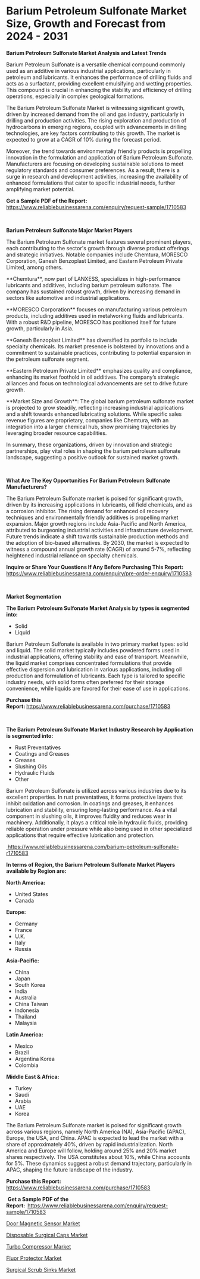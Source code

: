 <p><h1>Barium Petroleum Sulfonate Market Size, Growth and Forecast from 2024 - 2031</h1></p><p><strong>Barium Petroleum Sulfonate Market Analysis and Latest Trends</strong></p>
<p><p>Barium Petroleum Sulfonate is a versatile chemical compound commonly used as an additive in various industrial applications, particularly in petroleum and lubricants. It enhances the performance of drilling fluids and acts as a surfactant, providing excellent emulsifying and wetting properties. This compound is crucial in enhancing the stability and efficiency of drilling operations, especially in complex geological formations.</p><p>The Barium Petroleum Sulfonate Market is witnessing significant growth, driven by increased demand from the oil and gas industry, particularly in drilling and production activities. The rising exploration and production of hydrocarbons in emerging regions, coupled with advancements in drilling technologies, are key factors contributing to this growth. The market is expected to grow at a CAGR of 10% during the forecast period. </p><p>Moreover, the trend towards environmentally friendly products is propelling innovation in the formulation and application of Barium Petroleum Sulfonate. Manufacturers are focusing on developing sustainable solutions to meet regulatory standards and consumer preferences. As a result, there is a surge in research and development activities, increasing the availability of enhanced formulations that cater to specific industrial needs, further amplifying market potential.</p></p>
<p><strong>Get a Sample PDF of the Report:&nbsp;</strong> <a href="https://www.reliablebusinessarena.com/enquiry/request-sample/1710583?utm_campaign=1566&utm_medium=2&utm_source=Github&utm_content=ia&utm_term=22102024&utm_id=barium-petroleum-sulfonate">https://www.reliablebusinessarena.com/enquiry/request-sample/1710583</a></p>
<p>&nbsp;</p>
<p><strong>Barium Petroleum Sulfonate Major Market Players</strong></p>
<p><p>The Barium Petroleum Sulfonate market features several prominent players, each contributing to the sector's growth through diverse product offerings and strategic initiatives. Notable companies include Chemtura, MORESCO Corporation, Ganesh Benzoplast Limited, and Eastern Petroleum Private Limited, among others.</p><p>**Chemtura**, now part of LANXESS, specializes in high-performance lubricants and additives, including barium petroleum sulfonate. The company has sustained robust growth, driven by increasing demand in sectors like automotive and industrial applications.</p><p>**MORESCO Corporation** focuses on manufacturing various petroleum products, including additives used in metalworking fluids and lubricants. With a robust R&D pipeline, MORESCO has positioned itself for future growth, particularly in Asia.</p><p>**Ganesh Benzoplast Limited** has diversified its portfolio to include specialty chemicals. Its market presence is bolstered by innovations and a commitment to sustainable practices, contributing to potential expansion in the petroleum sulfonate segment.</p><p>**Eastern Petroleum Private Limited** emphasizes quality and compliance, enhancing its market foothold in oil additives. The company’s strategic alliances and focus on technological advancements are set to drive future growth.</p><p>**Market Size and Growth**: The global barium petroleum sulfonate market is projected to grow steadily, reflecting increasing industrial applications and a shift towards enhanced lubricating solutions. While specific sales revenue figures are proprietary, companies like Chemtura, with an integration into a larger chemical hub, show promising trajectories by leveraging broader resource capabilities.</p><p>In summary, these organizations, driven by innovation and strategic partnerships, play vital roles in shaping the barium petroleum sulfonate landscape, suggesting a positive outlook for sustained market growth.</p></p>
<p>&nbsp;</p>
<p><strong>What Are The Key Opportunities For Barium Petroleum Sulfonate Manufacturers?</strong></p>
<p><p>The Barium Petroleum Sulfonate market is poised for significant growth, driven by its increasing applications in lubricants, oil field chemicals, and as a corrosion inhibitor. The rising demand for enhanced oil recovery techniques and environmentally friendly additives is propelling market expansion. Major growth regions include Asia-Pacific and North America, attributed to burgeoning industrial activities and infrastructure development. Future trends indicate a shift towards sustainable production methods and the adoption of bio-based alternatives. By 2030, the market is expected to witness a compound annual growth rate (CAGR) of around 5-7%, reflecting heightened industrial reliance on specialty chemicals.</p></p>
<p><strong>Inquire or Share Your Questions If Any Before Purchasing This Report:</strong> <a href="https://www.reliablebusinessarena.com/enquiry/pre-order-enquiry/1710583?utm_campaign=1566&utm_medium=2&utm_source=Github&utm_content=ia&utm_term=22102024&utm_id=barium-petroleum-sulfonate">https://www.reliablebusinessarena.com/enquiry/pre-order-enquiry/1710583</a></p>
<p>&nbsp;</p>
<p><strong>Market Segmentation</strong></p>
<p><strong>The Barium Petroleum Sulfonate Market Analysis by types is segmented into:</strong></p>
<p><ul><li>Solid</li><li>Liquid</li></ul></p>
<p><p>Barium Petroleum Sulfonate is available in two primary market types: solid and liquid. The solid market typically includes powdered forms used in industrial applications, offering stability and ease of transport. Meanwhile, the liquid market comprises concentrated formulations that provide effective dispersion and lubrication in various applications, including oil production and formulation of lubricants. Each type is tailored to specific industry needs, with solid forms often preferred for their storage convenience, while liquids are favored for their ease of use in applications.</p></p>
<p><strong>Purchase this Report:&nbsp;</strong><a href="https://www.reliablebusinessarena.com/purchase/1710583?utm_campaign=1566&utm_medium=2&utm_source=Github&utm_content=ia&utm_term=22102024&utm_id=barium-petroleum-sulfonate">https://www.reliablebusinessarena.com/purchase/1710583</a></p>
<p>&nbsp;</p>
<p><strong>The Barium Petroleum Sulfonate Market Industry Research by Application is segmented into:</strong></p>
<p><ul><li>Rust Preventatives</li><li>Coatings and Greases</li><li>Greases</li><li>Slushing Oils</li><li>Hydraulic Fluids</li><li>Other</li></ul></p>
<p><p>Barium Petroleum Sulfonate is utilized across various industries due to its excellent properties. In rust preventatives, it forms protective layers that inhibit oxidation and corrosion. In coatings and greases, it enhances lubrication and stability, ensuring long-lasting performance. As a vital component in slushing oils, it improves fluidity and reduces wear in machinery. Additionally, it plays a critical role in hydraulic fluids, providing reliable operation under pressure while also being used in other specialized applications that require effective lubrication and protection.</p></p>
<p><a href="https://www.reliablebusinessarena.com/barium-petroleum-sulfonate-r1710583?utm_campaign=1566&utm_medium=2&utm_source=Github&utm_content=ia&utm_term=22102024&utm_id=barium-petroleum-sulfonate">&nbsp;https://www.reliablebusinessarena.com/barium-petroleum-sulfonate-r1710583</a></p>
<p><strong>In terms of Region, the Barium Petroleum Sulfonate Market Players available by Region are:</strong></p>
<p>
    <p> <strong> North America: </strong>
        <ul>
            <li>United States</li>
            <li>Canada</li>
        </ul>
        </p> 
    <p> <strong> Europe: </strong>
        <ul>
            <li>Germany</li>
            <li>France</li>
            <li>U.K.</li>
            <li>Italy</li>
            <li>Russia</li>
        </ul>
        </p> 
    <p> <strong> Asia-Pacific: </strong>
        <ul>
            <li>China</li>
            <li>Japan</li>
            <li>South Korea</li>
            <li>India</li>
            <li>Australia</li>
            <li>China Taiwan</li>
            <li>Indonesia</li>
            <li>Thailand</li>
            <li>Malaysia</li>
        </ul>
        </p> 
    <p> <strong> Latin America: </strong>
        <ul>
            <li>Mexico</li>
            <li>Brazil</li>
            <li>Argentina Korea</li>
            <li>Colombia</li>
        </ul>
        </p> 
    <p> <strong> Middle East & Africa: </strong>
        <ul>
            <li>Turkey</li>
            <li>Saudi</li>
            <li>Arabia</li>
            <li>UAE</li>
            <li>Korea</li>
        </ul>
    </p>
    </p>
<p><p>The Barium Petroleum Sulfonate market is poised for significant growth across various regions, namely North America (NA), Asia-Pacific (APAC), Europe, the USA, and China. APAC is expected to lead the market with a share of approximately 40%, driven by rapid industrialization. North America and Europe will follow, holding around 25% and 20% market shares respectively. The USA constitutes about 10%, while China accounts for 5%. These dynamics suggest a robust demand trajectory, particularly in APAC, shaping the future landscape of the industry.</p></p>
<p><strong>Purchase this Report: </strong><a href="https://www.reliablebusinessarena.com/purchase/1710583?utm_campaign=1566&utm_medium=2&utm_source=Github&utm_content=ia&utm_term=22102024&utm_id=barium-petroleum-sulfonate">https://www.reliablebusinessarena.com/purchase/1710583</a></p>
<p>&nbsp;<strong>Get a Sample PDF of the Report:&nbsp;&nbsp;</strong><a href="https://www.reliablebusinessarena.com/enquiry/request-sample/1710583?utm_campaign=1566&utm_medium=2&utm_source=Github&utm_content=ia&utm_term=22102024&utm_id=barium-petroleum-sulfonate">https://www.reliablebusinessarena.com/enquiry/request-sample/1710583</a></p>
<p><strong></strong></p>
<p><p><a href="https://www.linkedin.com/pulse/door-magnetic-sensor-market-report-product-type-end-use-application-jqk3c?utm_campaign=1566&utm_medium=2&utm_source=Github&utm_content=ia&utm_term=22102024&utm_id=barium-petroleum-sulfonate">Door Magnetic Sensor Market</a></p><p><a href="https://www.linkedin.com/pulse/disposable-surgical-caps-spectrum-usage-patterns-sector-x4brc?utm_campaign=1566&utm_medium=2&utm_source=Github&utm_content=ia&utm_term=22102024&utm_id=barium-petroleum-sulfonate">Disposable Surgical Caps Market</a></p><p><a href="https://issuu.com/reportprime-2/docs/turbo-compressor-market-size-2030.p_a6a94e14c27825?utm_campaign=1566&utm_medium=2&utm_source=Github&utm_content=ia&utm_term=22102024&utm_id=barium-petroleum-sulfonate">Turbo Compressor Market</a></p><p><a href="https://www.linkedin.com/pulse/comprehensive-fluor-protector-market-report-segmentation-jb6bc?utm_campaign=1566&utm_medium=2&utm_source=Github&utm_content=ia&utm_term=22102024&utm_id=barium-petroleum-sulfonate">Fluor Protector Market</a></p><p><a href="https://www.linkedin.com/pulse/global-surgical-scrub-sinks-industry-analysis-share-growth-apxuc?utm_campaign=1566&utm_medium=2&utm_source=Github&utm_content=ia&utm_term=22102024&utm_id=barium-petroleum-sulfonate">Surgical Scrub Sinks Market</a></p></p>